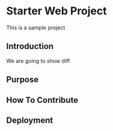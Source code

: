 # Starter Web Project

This is a sample project

## Introduction

We are going to show diff

## Purpose

## How To Contribute

## Deployment


